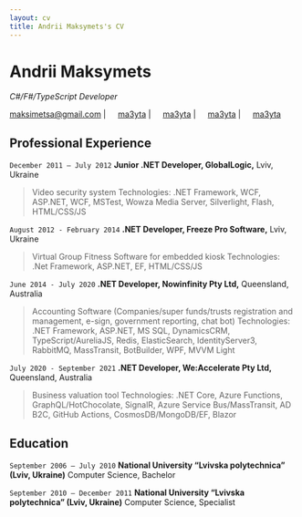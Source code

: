 ```yaml
---
layout: cv
title: Andrii Maksymets's CV
---
```

# Andrii Maksymets

_C#/F#/TypeScript Developer_ <br>

<a href="mailto:maksimetsa@gmail.com">maksimetsa@gmail.com</a>
|
<img src="https://raw.githubusercontent.com/FortAwesome/Font-Awesome/6.x/svgs/brands/linkedin.svg" width="13"> <a href="https://www.linkedin.com/in/ma3yta/">ma3yta</a>
|
<img src="https://raw.githubusercontent.com/FortAwesome/Font-Awesome/6.x/svgs/brands/telegram.svg" width="13"> <a href="https://t.me/ma3yta">ma3yta</a>
|
<img src="https://raw.githubusercontent.com/FortAwesome/Font-Awesome/6.x/svgs/brands/github.svg" width="13"> <a href="https://github.com/ma3yta/">ma3yta</a>
|
<img src="https://raw.githubusercontent.com/FortAwesome/Font-Awesome/6.x/svgs/brands/twitter.svg" width="13"> <a href="https://twitter.com/ma3yta/">ma3yta</a>

## Professional Experience

`December 2011 – July 2012` 
__Junior .NET Developer, GlobalLogic,__ Lviv, Ukraine
> Video security system
> Technologies: .NET Framework, WCF, ASP.NET, WCF, MSTest, Wowza Media Server, Silverlight, Flash,
HTML/CSS/JS

`August 2012 - February 2014` 
__.NET Developer, Freeze Pro Software,__ Lviv, Ukraine
> Virtual Group Fitness Software for embedded kiosk
> Technologies: .Net Framework, ASP.NET, EF, HTML/CSS/JS

`June 2014 - July 2020` 
__.NET Developer, Nowinfinity Pty Ltd,__ Queensland, Australia
> Accounting Software (Companies/super funds/trusts registration and management, e-sign, government reporting, chat bot)
> Technologies: .NET Framework, ASP.NET, MS SQL, DynamicsCRM, TypeScript/AureliaJS, Redis, ElasticSearch, IdentityServer3, RabbitMQ, MassTransit, BotBuilder, WPF, MVVM Light

`July 2020 - September 2021`
__.NET Developer, We:Accelerate Pty Ltd,__ Queensland, Australia
> Business valuation tool
> Technologies: .NET Core, Azure Functions, GraphQL/HotChocolate, SignalR, Azure Service Bus/MassTransit, AD B2C, GitHub
Actions, CosmosDB/MongoDB/EF, Blazor

## Education

`September 2006 – July 2010`
__National University “Lvivska polytechnica” (Lviv, Ukraine)__ Computer Science, Bachelor

`September 2010 – December 2011`
__National University “Lvivska polytechnica” (Lviv, Ukraine)__ Computer Science, Specialist
